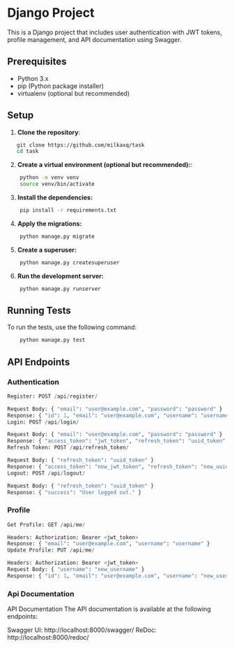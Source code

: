 # Django Project

This is a Django project that includes user authentication with JWT tokens, profile management, and API documentation using Swagger.

## Prerequisites

- Python 3.x
- pip (Python package installer)
- virtualenv (optional but recommended)

## Setup

1. **Clone the repository**:

```sh
   git clone https://github.com/milkaxq/task
   cd task
```

2. **Create a virtual environment (optional but recommended):**:
```sh
    python -m venv venv
    source venv/bin/activate 
```
3. **Install the dependencies:**
```sh
    pip install -r requirements.txt
```

4. **Apply the migrations:**
``` sh
    python manage.py migrate
```

5. **Create a superuser:**
```sh
    python manage.py createsuperuser
```

6. **Run the development server:**
```sh 
    python manage.py runserver
```

## Running Tests

To run the tests, use the following command:

```sh
    python manage.py test
```

## API Endpoints

### Authentication
```python
Register: POST /api/register/

Request Body: { "email": "user@example.com", "password": "password" }
Response: { "id": 1, "email": "user@example.com", "username": "username" }
Login: POST /api/login/

Request Body: { "email": "user@example.com", "password": "password" }
Response: { "access_token": "jwt_token", "refresh_token": "uuid_token" }
Refresh Token: POST /api/refresh_token/

Request Body: { "refresh_token": "uuid_token" }
Response: { "access_token": "new_jwt_token", "refresh_token": "new_uuid_token" }
Logout: POST /api/logout/

Request Body: { "refresh_token": "uuid_token" }
Response: { "success": "User logged out." }
```
### Profile
```python
Get Profile: GET /api/me/

Headers: Authorization: Bearer <jwt_token>
Response: { "email": "user@example.com", "username": "username" }
Update Profile: PUT /api/me/

Headers: Authorization: Bearer <jwt_token>
Request Body: { "username": "new_username" }
Response: { "id": 1, "email": "user@example.com", "username": "new_username" }
```

### Api Documentation
API Documentation
The API documentation is available at the following endpoints:

Swagger UI: http://localhost:8000/swagger/
ReDoc: http://localhost:8000/redoc/